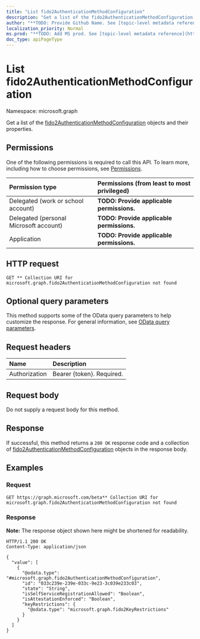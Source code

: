 ```yaml
---
title: "List fido2AuthenticationMethodConfiguration"
description: "Get a list of the fido2AuthenticationMethodConfiguration objects and their properties."
author: "**TODO: Provide Github Name. See [topic-level metadata reference](https://msgo.azurewebsites.net/add/document/guidelines/metadata.html#topic-level-metadata)**"
localization_priority: Normal
ms.prod: "**TODO: Add MS prod. See [topic-level metadata reference](https://msgo.azurewebsites.net/add/document/guidelines/metadata.html#topic-level-metadata)**"
doc_type: apiPageType
---
```


# List fido2AuthenticationMethodConfiguration
Namespace: microsoft.graph

Get a list of the [fido2AuthenticationMethodConfiguration](../resources/fido2authenticationmethodconfiguration.md) objects and their properties.

## Permissions
One of the following permissions is required to call this API. To learn more, including how to choose permissions, see [Permissions](/graph/permissions-reference).

|Permission type|Permissions (from least to most privileged)|
|:---|:---|
|Delegated (work or school account)|**TODO: Provide applicable permissions.**|
|Delegated (personal Microsoft account)|**TODO: Provide applicable permissions.**|
|Application|**TODO: Provide applicable permissions.**|

## HTTP request

<!-- {
  "blockType": "ignored"
}
-->
``` http
GET ** Collection URI for microsoft.graph.fido2AuthenticationMethodConfiguration not found
```

## Optional query parameters
This method supports some of the OData query parameters to help customize the response. For general information, see [OData query parameters](/graph/query-parameters).

## Request headers
|Name|Description|
|:---|:---|
|Authorization|Bearer {token}. Required.|

## Request body
Do not supply a request body for this method.

## Response

If successful, this method returns a `200 OK` response code and a collection of [fido2AuthenticationMethodConfiguration](../resources/fido2authenticationmethodconfiguration.md) objects in the response body.

## Examples

### Request
<!-- {
  "blockType": "request",
  "name": "list_fido2authenticationmethodconfiguration"
}
-->
``` http
GET https://graph.microsoft.com/beta** Collection URI for microsoft.graph.fido2AuthenticationMethodConfiguration not found
```


### Response
**Note:** The response object shown here might be shortened for readability.
<!-- {
  "blockType": "response",
  "truncated": true,
  "@odata.type": "Collection(microsoft.graph.fido2AuthenticationMethodConfiguration)"
}
-->
``` http
HTTP/1.1 200 OK
Content-Type: application/json

{
  "value": [
    {
      "@odata.type": "#microsoft.graph.fido2AuthenticationMethodConfiguration",
      "id": "033c239e-239e-033c-9e23-3c039e233c03",
      "state": "String",
      "isSelfServiceRegistrationAllowed": "Boolean",
      "isAttestationEnforced": "Boolean",
      "keyRestrictions": {
        "@odata.type": "microsoft.graph.fido2KeyRestrictions"
      }
    }
  ]
}
```

